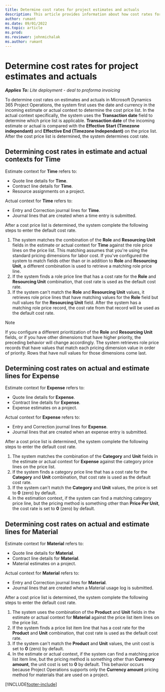 ```yaml
---
title: Determine cost rates for project estimates and actuals
description: This article provides information about how cost rates for project estimates and actuals are determined.
author: rumant
ms.date: 09/01/2022
ms.topic: article
ms.prod:
ms.reviewer: johnmichalak
ms.author: rumant
---
```


# Determine cost rates for project estimates and actuals

_**Applies To:** Lite deployment - deal to proforma invoicing_


To determine cost rates on estimates and actuals in Microsoft Dynamics 365 Project Operations, the system first uses the date and currency in the incoming estimate or actual context to determine the cost price list. In the actual context specifically, the system uses the **Transaction date** field to determine which price list is applicable. **Transaction date** of the incoming estimate or actual is compared with the **Effective Start (Timezone independant)** and **Effective End (Timezone Independant)** on the price list. After the cost price list is determined, the system determines cost rate. 

## Determining cost rates in estimate and actual contexts for Time

Estimate context for **Time** refers to:

- Quote line details for **Time**.
- Contract line details for **Time**.
- Resource assignments on a project.

Actual context for **Time** refers to:

- Entry and Correction journal lines for **Time**.
- Journal lines that are created when a time entry is submitted.

After a cost price list is determined, the system complete the following steps to enter the default cost rate.

1. The system matches the combination of the **Role** and **Resourcing Unit** fields in the estimate or actual context for **Time** against the role price lines on the price list. This matching assumes that you're using the standard pricing dimensions for labor cost. If you've configured the system to match fields other than or in addition to **Role** and **Resourcing Unit**, a different combination is used to retrieve a matching role price line.
1. If the system finds a role price line that has a cost rate for the **Role** and **Resourcing Unit** combination, that cost rate is used as the default cost rate.
1. If the system can't match the **Role** and **Resourcing Unit** values, it retrieves role price lines that have matching values for the **Role** field but null values for the **Resourcing Unit** field. After the system has a matching role price record, the cost rate from that record will be used as the default cost rate.

> [!NOTE]
> If you configure a different prioritization of the **Role** and **Resourcing Unit** fields, or if you have other dimensions that have higher priority, the preceding behavior will change accordingly. The system retrieves role price records that have values that match each pricing dimension value in order of priority. Rows that have null values for those dimensions come last.

## Determining cost rates on actual and estimate lines for Expense

Estimate context for **Expense** refers to:

- Quote line details for **Expense**.
- Contract line details for **Expense**.
- Expense estimates on a project.

Actual context for **Expense** refers to:

- Entry and Correction journal lines for **Expense**.
- Journal lines that are created when an expense entry is submitted.

After a cost price list is determined, the system complete the following steps to enter the default cost rate.

1. The system matches the combination of the **Category** and **Unit** fields in the estimate or actual context for **Expense** against the category price lines on the price list.
1. If the system finds a category price line that has a cost rate for the **Category** and **Unit** combination, that cost rate is used as the default cost rate.
1. If the system can't match the **Category** and **Unit** values, the price is set to **0** (zero) by default.
1. In the estimation context, if the system can find a matching category price line, but the pricing method is something other than **Price Per Unit**, the cost rate is set to **0** (zero) by default.

## Determining cost rates on actual and estimate lines for Material

Estimate context for **Material** refers to:

- Quote line details for **Material**.
- Contract line details for **Material**.
- Material estimates on a project.

Actual context for **Material** refers to:

- Entry and Correction journal lines for **Material**.
- Journal lines that are created when a Material usage log is submitted.

After a cost price list is determined, the system complete the following steps to enter the default cost rate.

1. The system uses the combination of the **Product** and **Unit** fields in the estimate or actual context for **Material** against the price list item lines on the price list.
1. If the system finds a price list item line that has a cost rate for the **Product** and **Unit** combination, that cost rate is used as the default cost rate.
1. If the system can't match the **Product** and **Unit** values, the unit cost is set to **0** (zero) by default.
1. In the estimate or actual context, if the system can find a matching price list item line, but the pricing method is something other than **Currency amount**, the unit cost is set to **0** by default. This behavior occurs because Project Operations supports only the **Currency amount** pricing method for materials that are used on a project.

[!INCLUDE[footer-include](../../includes/footer-banner.md)]
